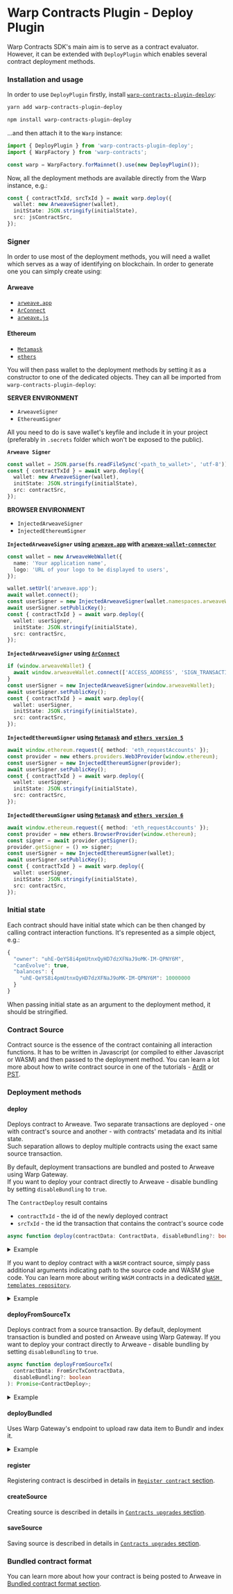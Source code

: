 # Warp Contracts Plugin - Deploy Plugin

Warp Contracts SDK's main aim is to serve as a contract evaluator. However, it can be extended with `DeployPlugin` which enables several contract deployment methods.

### Installation and usage

In order to use `DeployPlugin` firstly, install [`warp-contracts-plugin-deploy`](https://www.npmjs.com/package/warp-contracts-plugin-deploy):

```sh
yarn add warp-contracts-plugin-deploy

npm install warp-contracts-plugin-deploy
```

...and then attach it to the `Warp` instance:

```ts
import { DeployPlugin } from 'warp-contracts-plugin-deploy';
import { WarpFactory } from 'warp-contracts';

const warp = WarpFactory.forMainnet().use(new DeployPlugin());
```

Now, all the deployment methods are available directly from the Warp instance, e.g.:

```ts
const { contractTxId, srcTxId } = await warp.deploy({
  wallet: new ArweaveSigner(wallet),
  initState: JSON.stringify(initialState),
  src: jsContractSrc,
});
```

### Signer

In order to use most of the deployment methods, you will need a wallet which serves as a way of identifying on blockchain. In order to generate one you can simply create using:

#### Arweave

- [`arweave.app`](https://arweave.app/welcome)
- [`ArConnect`](https://www.arconnect.io)
- [`arweave.js`](https://github.com/ArweaveTeam/arweave-js)

#### Ethereum

- [`Metamask`](https://metamask.io)
- [`ethers`](https://docs.ethers.org/v5)

You will then pass wallet to the deployment methods by setting it as a constructor to one of the dedicated objects. They can all be imported from `warp-contracts-plugin-deploy`:

**SERVER ENVIRONMENT**

- `ArweaveSigner`
- `EthereumSigner`

All you need to do is save wallet's keyfile and include it in your project (preferably in `.secrets` folder which won't be exposed to the public).

**`Arweave Signer`**

```typescript
const wallet = JSON.parse(fs.readFileSync('<path_to_wallet>', 'utf-8'));
const { contractTxId } = await warp.deploy({
  wallet: new ArweaveSigner(wallet),
  initState: JSON.stringify(initialState),
  src: contractSrc,
});
```

**BROWSER ENVIRONMENT**

- `InjectedArweaveSigner`
- `InjectedEthereumSigner`

**`InjectedArweaveSigner` using [`arweave.app`](https://arweave.app) with [`arweave-wallet-connector`](https://github.com/jfbeats/ArweaveWalletConnector)**

```typescript
const wallet = new ArweaveWebWallet({
  name: 'Your application name',
  logo: 'URL of your logo to be displayed to users',
});

wallet.setUrl('arweave.app');
await wallet.connect();
const userSigner = new InjectedArweaveSigner(wallet.namespaces.arweaveWallet);
await userSigner.setPublicKey();
const { contractTxId } = await warp.deploy({
  wallet: userSigner,
  initState: JSON.stringify(initialState),
  src: contractSrc,
});
```

**`InjectedArweaveSigner` using [`ArConnect`](https://www.arconnect.io/)**

```typescript
if (window.arweaveWallet) {
  await window.arweaveWallet.connect(['ACCESS_ADDRESS', 'SIGN_TRANSACTION', 'ACCESS_PUBLIC_KEY', 'SIGNATURE']);
}
const userSigner = new InjectedArweaveSigner(window.arweaveWallet);
await userSigner.setPublicKey();
const { contractTxId } = await warp.deploy({
  wallet: userSigner,
  initState: JSON.stringify(initialState),
  src: contractSrc,
});
```

**`InjectedEthereumSigner` using [`Metamask`](https://metamask.io/) and [`ethers version 5`](https://docs.ethers.org/v5/)**

```typescript
await window.ethereum.request({ method: 'eth_requestAccounts' });
const provider = new ethers.providers.Web3Provider(window.ethereum);
const userSigner = new InjectedEthereumSigner(provider);
await userSigner.setPublicKey();
const { contractTxId } = await warp.deploy({
  wallet: userSigner,
  initState: JSON.stringify(initialState),
  src: contractSrc,
});
```

**`InjectedEthereumSigner` using [`Metamask`](https://metamask.io/) and [`ethers version 6`](https://docs.ethers.org/v6/)**

```typescript
await window.ethereum.request({ method: 'eth_requestAccounts' });
const provider = new ethers.BrowserProvider(window.ethereum);
const signer = await provider.getSigner();
provider.getSigner = () => signer;
const userSigner = new InjectedEthereumSigner(wallet);
await userSigner.setPublicKey();
const { contractTxId } = await warp.deploy({
  wallet: userSigner,
  initState: JSON.stringify(initialState),
  src: contractSrc,
});
```

### Initial state

Each contract should have initial state which can be then changed by calling contract interaction functions. It's represented as a simple object, e.g.:

```ts
{
  "owner": "uhE-QeYS8i4pmUtnxQyHD7dzXFNaJ9oMK-IM-QPNY6M",
  "canEvolve": true,
  "balances": {
    "uhE-QeYS8i4pmUtnxQyHD7dzXFNaJ9oMK-IM-QPNY6M": 10000000
  }
}
```

When passing initial state as an argument to the deployment method, it should be stringified.

### Contract Source

Contract source is the essence of the contract containing all interaction functions. It has to be written in Javascript (or compiled to either Javascript or WASM) and then passed to the deployment method. You can learn a lot more about how to write contract source in one of the tutorials - [Ardit](/tutorials/ardit/introduction/intro) or [PST](../../../../tutorials/pst/introduction/intro).

### Deployment methods

#### deploy

Deploys contract to Arweave.
Two separate transactions are deployed - one with contract's source and another - with contracts' metadata and its initial state.  
Such separation allows to deploy multiple contracts using the exact same source transaction.

By default, deployment transactions are bundled and posted to Arweave using Warp Gateway.  
If you want to deploy your contract directly to Arweave - disable bundling by setting `disableBundling` to `true`.

The `ContractDeploy` result contains

- `contractTxId` - the id of the newly deployed contract
- `srcTxId` - the id the transaction that contains the contract's source code

```typescript
async function deploy(contractData: ContractData, disableBundling?: boolean): Promise<ContractDeploy>;
```

<details>
  <summary>Example</summary>

```typescript
const initialState = {};
const wallet = JSON.parse(fs.readFileSync('<path_to_wallet>', 'utf-8'));
const contractSrc = fs.readFileSync(path.join('<path_to_your_contract.js>'), 'utf8');

const { contractTxId, srcTxId } = await warp.deploy({
  wallet: new ArweaveSigner(wallet), // usually your Arweave wallet
  initState: JSON.stringify(initialState), // remember to stringify the initial state object
  src: contractSrc,
});
```

</details>

If you want to deploy contract with a `WASM` contract source, simply pass additional arguments indicating path to the source code and WASM glue code. You can learn more about writing `WASM` contracts in a dedicated [`WASM templates repository`](https://github.com/warp-contracts/warp-wasm-templates).

<details>
  <summary>Example</summary>

```typescript
const initialState = {};
const contractSrc = fs.readFileSync(path.join('<path_to_your_contract.wasm>'));

const { contractTxId, srcTxId } = await warp.deploy({
  wallet: new ArweaveSigner(wallet), // usually your Arweave wallet
  initState: JSON.stringify(initialState), // remember to stringify the initial state object
  src: contractSrc,
  wasmSrcCodeDir: path.join(__dirname, '<path_to_the_source_code>'),
  wasmGlueCode: path.join(__dirname, '<path_to_the_wasm_glue_code.js>'),
});
```

</details>

#### deployFromSourceTx

Deploys contract from a source transaction. By default, deployment transaction is bundled and posted on Arweave using Warp Gateway.
If you want to deploy your contract directly to Arweave - disable bundling by setting `disableBundling` to `true`.

```typescript
async function deployFromSourceTx(
  contractData: FromSrcTxContractData,
  disableBundling?: boolean
): Promise<ContractDeploy>;
```

<details>
  <summary>Example</summary>

```typescript
const { contractTxId, srcTxId } = await warp.deployFromSourceTx({
  wallet,
  initState: initialState,
  srcTxId: 'SRC_TX_ID',
});
```

</details>

#### deployBundled

Uses Warp Gateway's endpoint to upload raw data item to Bundlr and index it.

<details>
  <summary>Example</summary>

```typescript
const { contractTxId } = await warp.deployBundled(rawDataItem);
```

</details>

#### register

Registering contract is descirbed in details in [`Register contract` section](/docs/sdk/advanced/register-contract).

#### createSource

Creating source is described in details in [`Contracts upgrades` section](/docs/sdk/basic/evolve#create-new-contract-source-transaction).

#### saveSource

Saving source is described in details in [`Contracts upgrades` section](/docs/sdk/basic/evolve#save-new-contract-source).

### Bundled contract format

You can learn more about how your contract is being posted to Arweave in [Bundled contract format section](/docs/sdk/advanced/bundled-contract).
